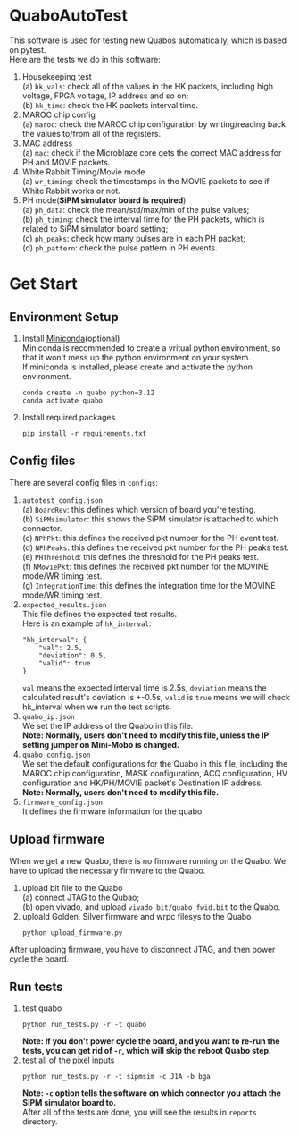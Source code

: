 # QuaboAutoTest
This software is used for testing new Quabos automatically, which is based on pytest.  
Here are the tests we do in this software:  
1. Housekeeping test  
    (a) `hk_vals`: check all of the values in the HK packets, including high voltage, FPGA voltage, IP address and so on;  
    (b) `hk_time`: check the HK packets interval time.  
2. MAROC chip config  
    (a) `maroc`: check the MAROC chip configuration by writing/reading back the values to/from all of the registers.  
3. MAC address  
    (a) `mac`: check if the Microblaze core gets the correct MAC address for PH and MOVIE packets.  
4. White Rabbit Timing/Movie mode  
    (a) `wr_timing`: check the timestamps in the MOVIE packets to see if White Rabbit works or not.  
5. PH mode(**SiPM simulator board is required**)  
    (a) `ph_data`: check the mean/std/max/min of the pulse values;  
    (b) `ph_timing`: check the interval time for the PH packets, which is related to SiPM simulator board setting;  
    (c) `ph_peaks`: check how many pulses are in each PH packet;  
    (d) `ph_pattern`: check the pulse pattern in PH events.

# Get Start
## Environment Setup
1. Install [Miniconda](https://docs.conda.io/en/latest/miniconda.html)(optional)  
Miniconda is recommended to create a vritual python environment, so that it won't mess up the python environment on your system.  
If miniconda is installed, please create and activate the python environment.
    ```
    conda create -n quabo python=3.12
    conda activate quabo
    ``` 
2. Install required packages
    ```
    pip install -r requirements.txt
    ```
## Config files
There are several config files in `configs`:
1. `autotest_config.json`  
    (a) `BoardRev`: this defines which version of board you're testing.  
    (b) `SiPMsimulator`: this shows the SiPM simulator is attached to which connector.  
    (c) `NPhPkt`: this defines the received pkt number for the PH event test.  
    (d) `NPhPeaks`: this defines the received pkt number for the PH peaks test.  
    (e) `PHThreshold`: this defines the threshold for the PH peaks test.  
    (f) `NMoviePkt`: this defines the received pkt number for the MOVINE mode/WR timing test.  
    (g) `IntegrationTime`: this defines the integration time for the MOVINE mode/WR timing test.
2. `expected_results.json`  
    This file defines the expected test results.  
    Here is an example of `hk_interval`:
    ```
    "hk_interval": {
        "val": 2.5,
        "deviation": 0.5,
        "valid": true
    }
    ```
    `val` means the expected interval time is 2.5s, `deviation` means the calculated result's deviation is +-0.5s, `valid` is `true` means we will check hk_interval when we run the test scripts.
3. `quabo_ip.json`  
    We set the IP address of the Quabo in this file.  
    **Note: Normally, users don't need to modify this file, unless the IP setting jumper on Mini-Mobo is changed.**  
4. `quabo_config.json`  
    We set the default configurations for the Quabo in this file, including the MAROC chip configuration, MASK configuration, ACQ configuration, HV configuration and HK/PH/MOVIE packet's Destination IP address.  
    **Note: Normally, users don't need to modify this file.**  
5. `firmware_config.json`  
    It defines the firmware information for the quabo.
## Upload firmware
When we get a new Quabo, there is no firmware running on the Quabo. We have to upload the necessary firmware to the Quabo.
1. upload bit file to the Quabo  
    (a) connect JTAG to the Qubao;  
    (b) open vivado, and upload `vivado_bit/quabo_fwid.bit` to the Quabo.
2. uploald Golden, Silver firmware and wrpc filesys to the Quabo
    ```
    python upload_firmware.py
    ```
After uploading firmware, you have to disconnect JTAG, and then power cycle the board.
## Run tests
1. test quabo
    ```
    python run_tests.py -r -t quabo
    ```
    **Note: If you don't power cycle the board, and you want to re-run the tests, you can get rid of `-r`, which will skip the reboot Quabo step.**
2. test all of the pixel inputs
    ```
    python run_tests.py -r -t sipmsim -c J1A -b bga
    ```
    **Note: `-c` option tells the software on which connector you attach the SiPM simulator board to.**  
After all of the tests are done, you will see the results in `reports` directory.

